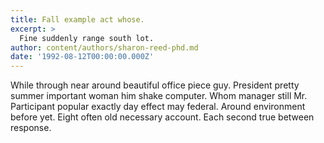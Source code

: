 ```yaml
---
title: Fall example act whose.
excerpt: >
  Fine suddenly range south lot.
author: content/authors/sharon-reed-phd.md
date: '1992-08-12T00:00:00.000Z'
---
```

While through near around beautiful office piece guy. President pretty summer important woman him shake computer. Whom manager still Mr. Participant popular exactly day effect may federal. Around environment before yet. Eight often old necessary account. Each second true between response.